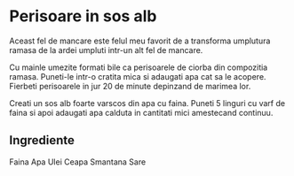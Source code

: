 # Perisoare in sos alb

Aceast fel de mancare este felul meu favorit de a transforma umplutura ramasa de la ardei umpluti intr-un alt fel de mancare.

Cu mainle umezite formati bile ca perisoarele de ciorba din compozitia ramasa.
Puneti-le intr-o cratita mica si adaugati apa cat sa le acopere.
Fierbeti perisoarele in jur 20 de minute depinzand de marimea lor.

Creati un sos alb foarte varscos din apa cu faina.
Puneti 5 linguri cu varf de faina si apoi adaugati apa calduta in cantitati mici amestecand continuu.

## Ingrediente

Faina
Apa
Ulei
Ceapa
Smantana
Sare